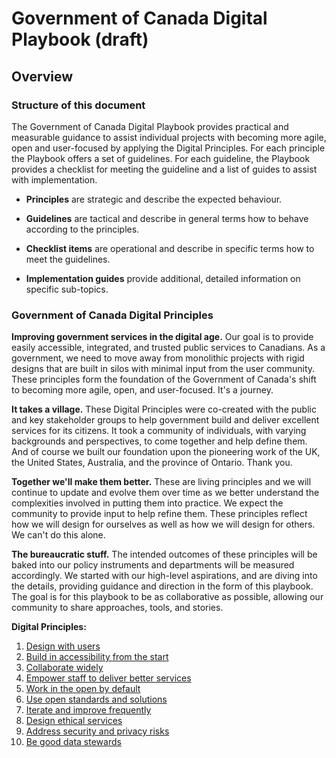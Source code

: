 # Government of Canada Digital Playbook (draft)

## Overview

### Structure of this document

The Government of Canada Digital Playbook provides practical and measurable guidance to assist individual projects with becoming more agile, open and user-focused by applying the Digital Principles. For each principle the Playbook offers a set of guidelines. For each guideline, the Playbook provides a checklist for meeting the guideline and a list of guides to assist with implementation.

- **Principles** are strategic and describe the expected behaviour.

- **Guidelines** are tactical and describe in general terms how to behave according to the principles.

- **Checklist items** are operational and describe in specific terms how to meet the guidelines.

- **Implementation guides** provide additional, detailed information on specific sub-topics.

### Government of Canada Digital Principles

**Improving government services in the digital age.** Our goal is to provide easily accessible, integrated, and trusted public services to Canadians. As a government, we need to move away from monolithic projects with rigid designs that are built in silos with minimal input from the user community. These principles form the foundation of the Government of Canada's shift to becoming more agile, open, and user-focused. It's a journey.

**It takes a village.** These Digital Principles were co-created with the public and key stakeholder groups to help government build and deliver excellent services for its citizens. It took a community of individuals, with varying backgrounds and perspectives, to come together and help define them. And of course we built our foundation upon the pioneering work of the UK, the United States, Australia, and the province of Ontario. Thank you.

**Together we'll make them better.** These are living principles and we will continue to update and evolve them over time as we better understand the complexities involved in putting them into practice. We expect the community to provide input to help refine them. These principles reflect how we will design for ourselves as well as how we will design for others. We can't do this alone.

**The bureaucratic stuff.** The intended outcomes of these principles will be baked into our policy instruments and departments will be measured accordingly. We started with our high-level aspirations, and are diving into the details, providing guidance and direction in the form of this playbook. The goal is for this playbook to be as collaborative as possible, allowing our community to share approaches, tools, and stories.

**Digital Principles:**

1. [Design with users](1-design-with-users.md)
1. [Build in accessibility from the start](2-build-in-accessibility-from-start.md)
1. [Collaborate widely](3-collaborate-widely.md)
1. [Empower staff to deliver better services](4-empower-staff-deliver-better-services.md)
1. [Work in the open by default](5-work-in-open-by-default.md)
1. [Use open standards and solutions](6-use-open-standards-solutions.md)
1. [Iterate and improve frequently](7-iterate-improve-frequently.md)
1. [Design ethical services](8-design-ethical-services.md)
1. [Address security and privacy risks](9-address-security-privacy-risks.md)
1. [Be good data stewards](10-be-good-data-stewards.md)
